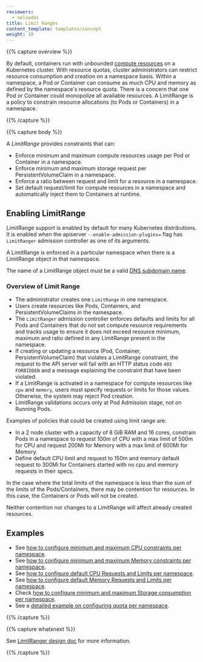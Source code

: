 ```yaml
---
reviewers:
  - nelvadas
title: Limit Ranges
content_template: templates/concept
weight: 10
---
```


{{% capture overview %}}

By default, containers run with unbounded
[compute resources](/docs/user-guide/compute-resources) on a Kubernetes cluster.
With resource quotas, cluster administrators can restrict resource consumption
and creation on a namespace basis. Within a namespace, a Pod or Container can
consume as much CPU and memory as defined by the namespace's resource quota.
There is a concern that one Pod or Container could monopolize all available
resources. A LimitRange is a policy to constrain resource allocations (to Pods
or Containers) in a namespace.

{{% /capture %}}

{{% capture body %}}

A _LimitRange_ provides constraints that can:

- Enforce minimum and maximum compute resources usage per Pod or Container in a
  namespace.
- Enforce minimum and maximum storage request per PersistentVolumeClaim in a
  namespace.
- Enforce a ratio between request and limit for a resource in a namespace.
- Set default request/limit for compute resources in a namespace and
  automatically inject them to Containers at runtime.

## Enabling LimitRange

LimitRange support is enabled by default for many Kubernetes distributions. It
is enabled when the apiserver `--enable-admission-plugins=` flag has
`LimitRanger` admission controller as one of its arguments.

A LimitRange is enforced in a particular namespace when there is a LimitRange
object in that namespace.

The name of a LimitRange object must be a valid
[DNS subdomain name](/docs/concepts/overview/working-with-objects/names#dns-subdomain-names).

### Overview of Limit Range

- The administrator creates one `LimitRange` in one namespace.
- Users create resources like Pods, Containers, and PersistentVolumeClaims in
  the namespace.
- The `LimitRanger` admission controller enforces defaults and limits for all
  Pods and Containers that do not set compute resource requirements and tracks
  usage to ensure it does not exceed resource minimum, maximum and ratio defined
  in any LimitRange present in the namespace.
- If creating or updating a resource (Pod, Container, PersistentVolumeClaim)
  that violates a LimitRange constraint, the request to the API server will fail
  with an HTTP status code `403 FORBIDDEN` and a message explaining the
  constraint that have been violated.
- If a LimitRange is activated in a namespace for compute resources like `cpu`
  and `memory`, users must specify requests or limits for those values.
  Otherwise, the system may reject Pod creation.
- LimitRange validations occurs only at Pod Admission stage, not on Running
  Pods.

Examples of policies that could be created using limit range are:

- In a 2 node cluster with a capacity of 8 GiB RAM and 16 cores, constrain Pods
  in a namespace to request 100m of CPU with a max limit of 500m for CPU and
  request 200Mi for Memory with a max limit of 600Mi for Memory.
- Define default CPU limit and request to 150m and memory default request to
  300Mi for Containers started with no cpu and memory requests in their specs.

In the case where the total limits of the namespace is less than the sum of the
limits of the Pods/Containers, there may be contention for resources. In this
case, the Containers or Pods will not be created.

Neither contention nor changes to a LimitRange will affect already created
resources.

## Examples

- See
  [how to configure minimum and maximum CPU constraints per namespace](/docs/tasks/administer-cluster/manage-resources/cpu-constraint-namespace/).
- See
  [how to configure minimum and maximum Memory constraints per namespace](https://kubernetes.io/docs/tasks/administer-cluster/manage-resources/memory-constraint-namespace/).
- See
  [how to configure default CPU Requests and Limits per namespace](https://kubernetes.io/docs/tasks/administer-cluster/manage-resources/cpu-default-namespace/).
- See
  [how to configure default Memory Requests and Limits per namespace](https://kubernetes.io/docs/tasks/administer-cluster/manage-resources/memory-default-namespace/).
- Check
  [how to configure minimum and maximum Storage consumption per namespace](/docs/tasks/administer-cluster/limit-storage-consumption/#limitrange-to-limit-requests-for-storage).
- See a
  [detailed example on configuring quota per namespace](/docs/tasks/administer-cluster/quota-memory-cpu-namespace/).

{{% /capture %}}

{{% capture whatsnext %}}

See
[LimitRanger design doc](https://git.k8s.io/community/contributors/design-proposals/resource-management/admission_control_limit_range.md)
for more information.

{{% /capture %}}
